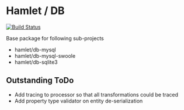 Hamlet / DB
===

[![Build Status](https://travis-ci.org/hamlet-framework/db.svg)](https://travis-ci.org/hamlet-framework/db)

Base package for following sub-projects

- hamlet/db-mysql
- hamlet/db-mysql-swoole
- hamlet/db-sqlite3

## Outstanding ToDo

- Add tracing to processor so that all transformations could be traced
- Add property type validator on entity de-serialization
